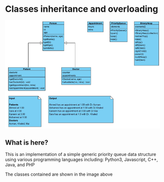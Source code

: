 # Classes inheritance and overloading
![classes](./classes.jpg "Classes implemented")

## What is here?
This is an implementation of a simple generic priority queue data structure using various programming languages including: Python3, Javascript, C++, Java, and PHP

The classes contained are shown in the image above